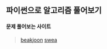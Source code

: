 ## 파이썬으로 알고리즘 풀어보기

#### 문제 풀어보는 사이트

> [beakjoon](https://www.acmicpc.net/)
> [swea](https://swexpertacademy.com/main/main.do)